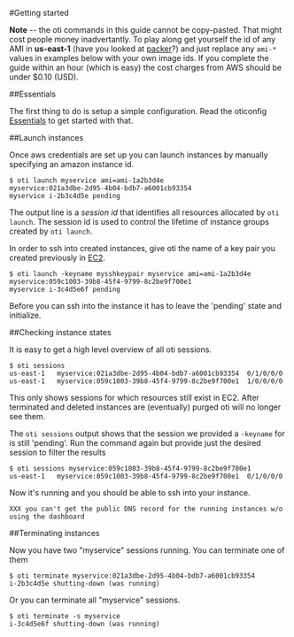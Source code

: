 #Getting started

**Note** -- the oti commands in this guide cannot be copy-pasted. That might
cost people money inadvertantly.  To play along get yourself the id of any AMI
in **us-east-1** (have you looked at
[packer](http://www.packer.io/intro/getting-started/build-image.html)?) and
just replace any `ami-*` values in examples below with your own image ids.  If
you complete the guide within an hour (which is easy) the cost charges from AWS
should be under $0.10 (USD).

##Essentials

The first thing to do is setup a simple configuration. Read the oticonfig
[Essentials](http://godoc.org/github.com/bmatsuo/oti/oticonfig#hdr-Essentials)
to get started with that.

##Launch instances

Once aws credentials are set up you can launch instances by manually specifying
an amazon instance id.

    $ oti launch myservice ami=ami-1a2b3d4e
    myservice:021a3dbe-2d95-4b04-bdb7-a6001cb93354
    myservice i-2b3c4d5e pending

The output line is a _session id_ that identifies all resources allocated by
`oti launch`.  The session id is used to control the lifetime of instance
groups created by `oti launch`.

In order to ssh into created instances, give oti the name of a key pair you
created previously in
[EC2](http://docs.aws.amazon.com/AWSEC2/latest/UserGuide/ec2-key-pairs.html).

    $ oti launch -keyname mysshkeypair myservice ami=ami-1a2b3d4e
    myservice:059c1003-39b8-45f4-9799-8c2be9f700e1
    myservice i-3c4d5e6f pending

Before you can ssh into the instance it has to leave the 'pending' state and initialize.

##Checking instance states

It is easy to get a high level overview of all oti sessions.

    $ oti sessions
    us-east-1	myservice:021a3dbe-2d95-4b04-bdb7-a6001cb93354	0/1/0/0/0
    us-east-1	myservice:059c1003-39b8-45f4-9799-8c2be9f700e1	1/0/0/0/0

This only shows sessions for which resources still exist in EC2.
After terminated and deleted instances are (eventually) purged oti will no longer see them.

The `oti sessions` output shows that the session we provided a `-keyname` for
is still 'pending'.  Run the command again but provide just the desired session
to filter the results

    $ oti sessions myservice:059c1003-39b8-45f4-9799-8c2be9f700e1
    us-east-1	myservice:059c1003-39b8-45f4-9799-8c2be9f700e1	0/1/0/0/0

Now it's running and you should be able to ssh into your instance.

    XXX you can't get the public DNS record for the running instances w/o using the dashboard

##Terminating instances

Now you have two "myservice" sessions running. You can terminate one of them

    $ oti terminate myservice:021a3dbe-2d95-4b04-bdb7-a6001cb93354
    i-2b3c4d5e shutting-down (was running)

Or you can terminate all "myservice" sessions.

    $ oti terminate -s myservice
    i-3c4d5e6f shutting-down (was running)

